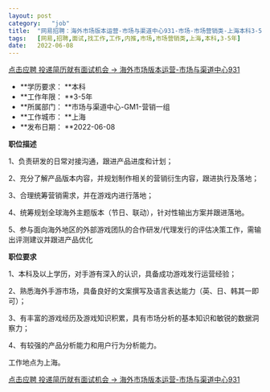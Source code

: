 ```yaml
---
layout:	post
category:	"job"
title:	"网易招聘：海外市场版本运营-市场与渠道中心931-市场-市场营销类-上海本科3-5年"
tags:	[网易,招聘,面试,找工作,工作,内推,市场,市场营销类,上海,本科,3-5年]
date:	2022-06-08
---
```


[点击应聘 投递简历就有面试机会 ->  海外市场版本运营-市场与渠道中心931](http://mobile.bole.netease.com/bole/boleDetail?id=40485&employeeId=346f03c3cda5f04c&key=all)



- **学历要求： **本科
- **工作年限： **3-5年
- **所属部门： **市场与渠道中心-GM1-营销一组
- **工作城市： **上海
- **发布日期： **2022-06-08



**职位描述**

1、负责研发的日常对接沟通，跟进产品进度和计划；

2、充分了解产品版本内容，并规划制作相关的营销衍生内容，跟进执行及落地；

3、合理统筹营销需求，并在游戏内进行落地；

4、统筹规划全球海外主题版本（节日、联动），针对性输出方案并跟进落地。

5、参与面向海外地区的外部游戏团队的合作研发/代理发行的评估决策工作，需输出评测建议并跟进产品优化



**职位要求**

1、本科及以上学历，对手游有深入的认识，具备成功游戏发行运营经验；

2、熟悉海外手游市场，具备良好的文案撰写及语言表达能力（英、日、韩其一即可）；

3、有丰富的游戏经历及游戏知识积累，具有市场分析的基本知识和敏锐的数据洞察力；

4、有较强的产品分析能力和用户行为分析能力。

工作地点为上海。



[点击应聘 投递简历就有面试机会 ->  海外市场版本运营-市场与渠道中心931](http://mobile.bole.netease.com/bole/boleDetail?id=40485&employeeId=346f03c3cda5f04c&key=all)
